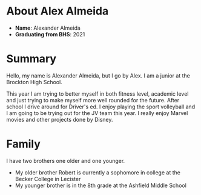 # About Alex Almeida
- **Name**: Alexander Almeida
- **Graduating from BHS**: 2021


# Summary 
Hello, my name is Alexander Almeida, but I go by Alex. I am a junior at the Brockton High School.

This year I am trying to better myself in both fitness level, academic level and just trying to make myself more well rounded for the future. After school I drive around for Driver's ed. I enjoy playing the sport volleyball and I am going to be trying out for the JV team this year. I really enjoy Marvel movies and other projects done by Disney.
# Family
I have two brothers one older and one younger. 

- My older brother Robert is currently a sophomore in college at the Becker College in Lecister
- My younger brother is in the 8th grade at the Ashfield Middle School